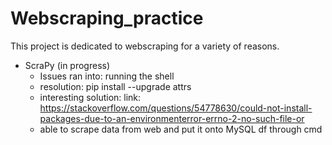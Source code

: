 # Webscraping_practice

This project is dedicated to webscraping for a variety of reasons.

- ScraPy (in progress)
    - Issues ran into: running the shell
    - resolution: pip install --upgrade attrs
    - interesting solution: link: https://stackoverflow.com/questions/54778630/could-not-install-packages-due-to-an-environmenterror-errno-2-no-such-file-or
    - able to scrape data from web and put it onto MySQL df through cmd